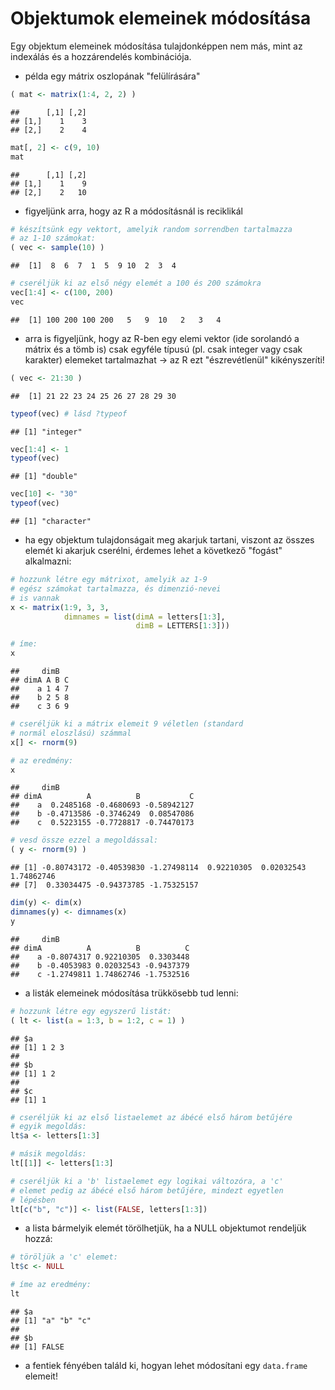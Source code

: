 # Objektumok elemeinek módosítása

Egy objektum elemeinek módosítása tulajdonképpen nem más, mint az indexálás és a hozzárendelés kombinációja. 

- példa egy mátrix oszlopának "felülírására"

```r
( mat <- matrix(1:4, 2, 2) )
```

```
##      [,1] [,2]
## [1,]    1    3
## [2,]    2    4
```

```r
mat[, 2] <- c(9, 10)
mat
```

```
##      [,1] [,2]
## [1,]    1    9
## [2,]    2   10
```

- figyeljünk arra, hogy az R a módosításnál is reciklikál

```r
# készítsünk egy vektort, amelyik random sorrendben tartalmazza
# az 1-10 számokat:
( vec <- sample(10) )
```

```
##  [1]  8  6  7  1  5  9 10  2  3  4
```

```r
# cseréljük ki az első négy elemét a 100 és 200 számokra
vec[1:4] <- c(100, 200)
vec
```

```
##  [1] 100 200 100 200   5   9  10   2   3   4
```

- arra is figyeljünk, hogy az R-ben egy elemi vektor (ide sorolandó a mátrix és
a tömb is) csak egyféle típusú (pl. csak integer vagy csak karakter) elemeket 
tartalmazhat -> az R ezt "észrevétlenül" kikényszeríti!

```r
( vec <- 21:30 )
```

```
##  [1] 21 22 23 24 25 26 27 28 29 30
```

```r
typeof(vec) # lásd ?typeof
```

```
## [1] "integer"
```

```r
vec[1:4] <- 1
typeof(vec)
```

```
## [1] "double"
```

```r
vec[10] <- "30"
typeof(vec)
```

```
## [1] "character"
```

- ha egy objektum tulajdonságait meg akarjuk tartani, viszont az összes elemét
ki akarjuk cserélni, érdemes lehet a következő "fogást" alkalmazni:

```r
# hozzunk létre egy mátrixot, amelyik az 1-9
# egész számokat tartalmazza, és dimenzió-nevei
# is vannak
x <- matrix(1:9, 3, 3, 
            dimnames = list(dimA = letters[1:3], 
                            dimB = LETTERS[1:3]))

# íme:
x
```

```
##     dimB
## dimA A B C
##    a 1 4 7
##    b 2 5 8
##    c 3 6 9
```

```r
# cseréljük ki a mátrix elemeit 9 véletlen (standard 
# normál eloszlású) számmal
x[] <- rnorm(9)

# az eredmény:
x
```

```
##     dimB
## dimA          A          B           C
##    a  0.2485168 -0.4680693 -0.58942127
##    b -0.4713586 -0.3746249  0.08547086
##    c  0.5223155 -0.7728817 -0.74470173
```

```r
# vesd össze ezzel a megoldással:
( y <- rnorm(9) )
```

```
## [1] -0.80743172 -0.40539830 -1.27498114  0.92210305  0.02032543  1.74862746
## [7]  0.33034475 -0.94373785 -1.75325157
```

```r
dim(y) <- dim(x)
dimnames(y) <- dimnames(x)
y
```

```
##     dimB
## dimA          A          B          C
##    a -0.8074317 0.92210305  0.3303448
##    b -0.4053983 0.02032543 -0.9437379
##    c -1.2749811 1.74862746 -1.7532516
```

- a listák elemeinek módosítása trükkösebb tud lenni:

```r
# hozzunk létre egy egyszerű listát:
( lt <- list(a = 1:3, b = 1:2, c = 1) )
```

```
## $a
## [1] 1 2 3
## 
## $b
## [1] 1 2
## 
## $c
## [1] 1
```

```r
# cseréljük ki az első listaelemet az ábécé első három betűjére
# egyik megoldás:
lt$a <- letters[1:3]

# másik megoldás:
lt[[1]] <- letters[1:3]

# cseréljük ki a 'b' listaelemet egy logikai változóra, a 'c'
# elemet pedig az ábécé első három betűjére, mindezt egyetlen
# lépésben
lt[c("b", "c")] <- list(FALSE, letters[1:3])
```

- a lista bármelyik elemét törölhetjük, ha a NULL objektumot rendeljük hozzá:

```r
# töröljük a 'c' elemet:
lt$c <- NULL

# íme az eredmény:
lt
```

```
## $a
## [1] "a" "b" "c"
## 
## $b
## [1] FALSE
```

- a fentiek fényében találd ki, hogyan lehet módosítani egy `data.frame` 
elemeit!


